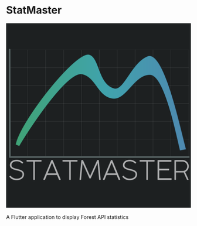 # StatMaster
![alt text](https://github.com/Hoptel/StatMaster/blob/master/resources/image_assets/app_logo_full.svg "Logo")

A Flutter application to display Forest API statistics
